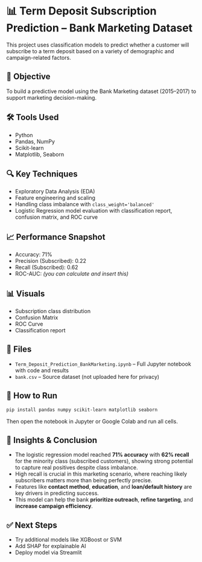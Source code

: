 # 📊 Term Deposit Subscription Prediction – Bank Marketing Dataset

This project uses classification models to predict whether a customer will subscribe to a term deposit based on a variety of demographic and campaign-related factors.

## 🧠 Objective
To build a predictive model using the Bank Marketing dataset (2015–2017) to support marketing decision-making.

## 🛠️ Tools Used
- Python
- Pandas, NumPy
- Scikit-learn
- Matplotlib, Seaborn

## 🔍 Key Techniques
- Exploratory Data Analysis (EDA)
- Feature engineering and scaling
- Handling class imbalance with `class_weight='balanced'`
- Logistic Regression model evaluation with classification report, confusion matrix, and ROC curve

## 📈 Performance Snapshot
- Accuracy: 71%
- Precision (Subscribed): 0.22
- Recall (Subscribed): 0.62
- ROC-AUC: _(you can calculate and insert this)_

## 📊 Visuals
- Subscription class distribution
- Confusion Matrix
- ROC Curve
- Classification report

## 📁 Files
- `Term_Deposit_Prediction_BankMarketing.ipynb` – Full Jupyter notebook with code and results
- `bank.csv` – Source dataset (not uploaded here for privacy)

## 🚀 How to Run
```bash
pip install pandas numpy scikit-learn matplotlib seaborn
```
Then open the notebook in Jupyter or Google Colab and run all cells.

## 📌 Insights & Conclusion

- The logistic regression model reached **71% accuracy** with **62% recall** for the minority class (subscribed customers), showing strong potential to capture real positives despite class imbalance.
- High recall is crucial in this marketing scenario, where reaching likely subscribers matters more than being perfectly precise.
- Features like **contact method**, **education**, and **loan/default history** are key drivers in predicting success.
- This model can help the bank **prioritize outreach**, **refine targeting**, and **increase campaign efficiency**.

## ✅ Next Steps
- Try additional models like XGBoost or SVM
- Add SHAP for explainable AI
- Deploy model via Streamlit
